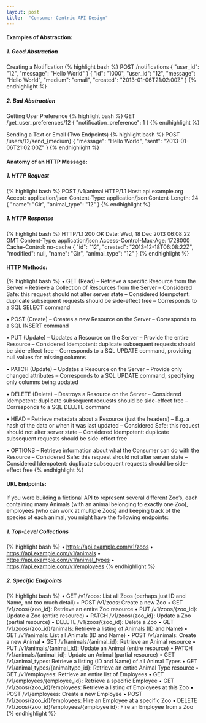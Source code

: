 ```yaml
---
layout: post
title:  "Consumer-Centric API Design"
---
```

#### Examples of Abstraction:
##### 1. Good Abstraction
Creating a Notification
{% highlight bash %}
POST /notifications
{
  "user_id": "12",
  "message": "Hello World"
}
{
  "id": "1000",
  "user_id": "12",
  "message": "Hello World",
  "medium": "email",
  "created": "2013-01-06T21:02:00Z"
}
{% endhighlight %}

##### 2. Bad Abstraction
Getting User Preference
{% highlight bash %}
GET /get_user_preferences/12
{
  "notification_preference": 1
}
{% endhighlight %}

Sending a Text or Email (Two Endpoints)
{% highlight bash %}
POST /users/12/send_{medium}
{
  "message": "Hello World",
  "sent": "2013-01-06T21:02:00Z"
}
{% endhighlight %}

#### Anatomy of an HTTP Message:
##### 1. HTTP Request
{% highlight bash %}
POST /v1/animal HTTP/1.1
Host: api.example.org
Accept: application/json
Content-Type: application/json
Content-Length: 24
{
  "name": "Gir",
  "animal_type": "12"
}
{% endhighlight %}

##### 1. HTTP Response
{% highlight bash %}
HTTP/1.1 200 OK
Date: Wed, 18 Dec 2013 06:08:22 GMT
Content-Type: application/json
Access-Control-Max-Age: 1728000
Cache-Control: no-cache
{
  "id": "12",
  "created": "2013-12-18T06:08:22Z",
  "modified": null,
  "name": "Gir",
  "animal_type": "12"
}
{% endhighlight %}

#### HTTP Methods:
{% highlight bash %}
• GET (Read)
– Retrieve a specific Resource from the Server
– Retrieve a Collection of Resources from the Server
– Considered Safe: this request should not alter server state
– Considered Idempotent: duplicate subsequent requests should be side-effect free
– Corresponds to a SQL SELECT command

• POST (Create)
– Creates a new Resource on the Server
– Corresponds to a SQL INSERT command

• PUT (Update)
– Updates a Resource on the Server
– Provide the entire Resource
– Considered Idempotent: duplicate subsequent requests should be side-effect free
– Corresponds to a SQL UPDATE command, providing null values for missing columns

• PATCH (Update)
– Updates a Resource on the Server
– Provide only changed attributes
– Corresponds to a SQL UPDATE command, specifying only columns being updated

• DELETE (Delete)
– Destroys a Resource on the Server
– Considered Idempotent: duplicate subsequent requests should be side-effect free
– Corresponds to a SQL DELETE command

• HEAD
– Retrieve metadata about a Resource (just the headers)
– E.g. a hash of the data or when it was last updated
– Considered Safe: this request should not alter server state
– Considered Idempotent: duplicate subsequent requests should be side-effect free

• OPTIONS
– Retrieve information about what the Consumer can do with the Resource
– Considered Safe: this request should not alter server state
– Considered Idempotent: duplicate subsequent requests should be side-effect free
{% endhighlight %}

#### URL Endpoints:
If you were building a fictional API to represent several different Zoo’s, each containing many Animals (with an animal belonging to exactly one Zoo), employees (who can work at multiple Zoos) and keeping track of the species of each animal, you might have the following endpoints:

##### 1. Top-Level Collections
{% highlight bash %}
• https://api.example.com/v1/zoos
• https://api.example.com/v1/animals
• https://api.example.com/v1/animal_types
• https://api.example.com/v1/employees
{% endhighlight %}

##### 2. Specific Endpoints
{% highlight bash %}
• GET /v1/zoos: List all Zoos (perhaps just ID and Name, not too much detail)
• POST /v1/zoos: Create a new Zoo
• GET /v1/zoos/{zoo_id}: Retrieve an entire Zoo resource
• PUT /v1/zoos/{zoo_id}: Update a Zoo (entire resource)
• PATCH /v1/zoos/{zoo_id}: Update a Zoo (partial resource)
• DELETE /v1/zoos/{zoo_id}: Delete a Zoo
• GET /v1/zoos/{zoo_id}/animals: Retrieve a listing of Animals (ID and Name)
• GET /v1/animals: List all Animals (ID and Name)
• POST /v1/animals: Create a new Animal
• GET /v1/animals/{animal_id}: Retrieve an Animal resource
• PUT /v1/animals/{animal_id}: Update an Animal (entire resource)
• PATCH /v1/animals/{animal_id}: Update an Animal (partial resource)
• GET /v1/animal_types: Retrieve a listing (ID and Name) of all Animal Types
• GET /v1/animal_types/{animaltype_id}: Retrieve an entire Animal Type resource
• GET /v1/employees: Retrieve an entire list of Employees
• GET /v1/employees/{employee_id}: Retrieve a specific Employee
• GET /v1/zoos/{zoo_id}/employees: Retrieve a listing of Employees at this Zoo
• POST /v1/employees: Create a new Employee
• POST /v1/zoos/{zoo_id}/employees: Hire an Employee at a specific Zoo
• DELETE /v1/zoos/{zoo_id}/employees/{employee id}: Fire an Employee from a Zoo
{% endhighlight %}

